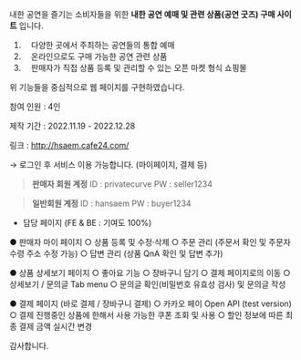 내한 공연을 즐기는 소비자들을 위한 **내한 공연 예매 및 관련 상품(공연 굿즈) 구매 사이트** 입니다. 

1. 　다양한 곳에서 주최하는 공연들의 통합 예매 
2. 　온라인으로도 구매 가능한 공연 관련 상품
3. 　판매자가 직접 상품 등록 및 관리할 수 있는 오픈 마켓 형식 쇼핑몰

위 기능들을 중심적으로 웹 페이지를 구현하였습니다.

참여 인원 : 4인

제작 기간 : 2022.11.19 - 2022.12.28

링크 : http://hsaem.cafe24.com/

→ 로그인 후 서비스 이용 가능합니다. (마이페이지, 결제 등) 

> **판매자 회원 계정** 
ID   :  privatecurve
PW :  seller1234

> **일반회원 계정** 
ID   :  hansaem
PW :  buyer1234


- 담당 페이지 (FE & BE : 기여도 100%)

● 판매자 마이 페이지 
  ○ 상품 등록 및 수정·삭제 
  ○ 주문 관리 (주문서 확인 및 주문자 수령 주소 수정 가능)
  ○ 답변 관리 (상품 QnA 확인 및 답변 추가)

● 상품 상세보기 페이지
  ○ 좋아요 기능 
  ○ 장바구니 담기
  ○ 결제 페이지로의 이동
  ○ 상세보기 / 문의글 Tab menu
  ○ 문의글 확인(비밀번호 유효성 검사) 및 문의글 작성 

● 결제 페이지 (바로 결제 / 장바구니 결제) 
  ○ 카카오 페이 Open API (test version)
  ○ 결제 진행중인 상품에 한해서 사용 가능한 쿠폰 조회 및 사용 
  ○ 할인 정보에 따른 최종 결제 금액 실시간 변경 



감사합니다. 
  
